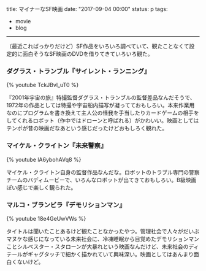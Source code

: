 title: マイナーなSF映画
date: "2017-09-04 00:00"
status: p
tags:
- movie
- blog
---

（最近こればっかりだけど）SF作品をいろいろ調べていて、観たことなくて設定的に面白そうなSF映画のDVDを借りてきていろいろ観た。

### ダグラス・トランブル『サイレント・ランニング』

{% youtube TckJBvl_uT0 %}

『2001年宇宙の旅』特撮監督ダグラス・トランブルの監督差品なんだそうで、1972年の作品としては特撮や宇宙船内描写が凝ってておもしろい。本来作業用なのにプログラムを書き換えて主人公の怪我を手当したりカードゲームの相手をしてくれるロボット（作中ではドローンと呼ばれる）がかわいい。映画としてはテンポが昔の映画だなあという感じだったけどおもしろく観れた。

### マイケル・クライトン『未来警察』

{% youtube lA6ybohAVq8 %}

マイケル・クライトン自身の監督作品なんだな。ロボットのトラブル専門の警察チームのバディムービーで、いろんなロボットが出てきておもしろい。B級映画ぽい感じで楽しく観られた。

### マルコ・ブランビラ『デモリションマン』

{% youtube 18e4GeUwVWs %}

タイトルは聞いたことあるけど観たことなかったやつ。管理社会で人々がだいぶマヌケな感じになっている未来社会に、冷凍睡眠から目覚めたデモリションマンことシルベスター・スタローンが大暴れという映画なんだけど、未来社会のディテールがギャグタッチで細かく描かれていて興味深い。映画としてはあんまり面白くないけど。

